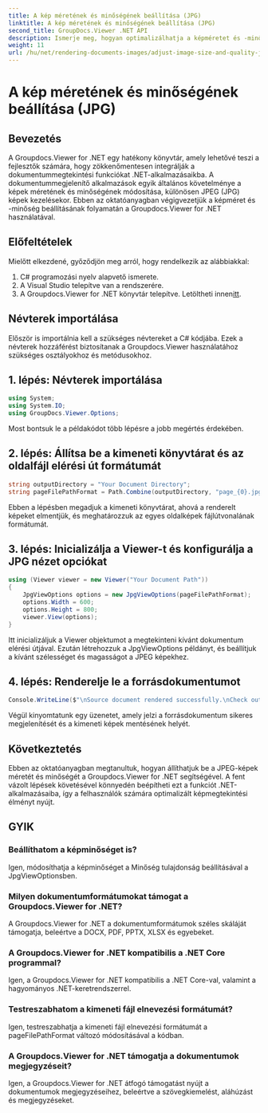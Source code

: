 ```yaml
---
title: A kép méretének és minőségének beállítása (JPG)
linktitle: A kép méretének és minőségének beállítása (JPG)
second_title: GroupDocs.Viewer .NET API
description: Ismerje meg, hogyan optimalizálhatja a képméretet és -minőséget JPEG formátumban a Groupdocs.Viewer for .NET segítségével. Fokozza a dokumentummegtekintési élményt.
weight: 11
url: /hu/net/rendering-documents-images/adjust-image-size-and-quality-jpg/
---
```


# A kép méretének és minőségének beállítása (JPG)

## Bevezetés
A Groupdocs.Viewer for .NET egy hatékony könyvtár, amely lehetővé teszi a fejlesztők számára, hogy zökkenőmentesen integrálják a dokumentummegtekintési funkciókat .NET-alkalmazásaikba. A dokumentummegjelenítő alkalmazások egyik általános követelménye a képek méretének és minőségének módosítása, különösen JPEG (JPG) képek kezelésekor. Ebben az oktatóanyagban végigvezetjük a képméret és -minőség beállításának folyamatán a Groupdocs.Viewer for .NET használatával.
## Előfeltételek
Mielőtt elkezdené, győződjön meg arról, hogy rendelkezik az alábbiakkal:
1. C# programozási nyelv alapvető ismerete.
2. A Visual Studio telepítve van a rendszerére.
3.  A Groupdocs.Viewer for .NET könyvtár telepítve. Letöltheti innen[itt](https://releases.groupdocs.com/viewer/net/).

## Névterek importálása
Először is importálnia kell a szükséges névtereket a C# kódjába. Ezek a névterek hozzáférést biztosítanak a Groupdocs.Viewer használatához szükséges osztályokhoz és metódusokhoz.
## 1. lépés: Névterek importálása
```csharp
using System;
using System.IO;
using GroupDocs.Viewer.Options;
```

Most bontsuk le a példakódot több lépésre a jobb megértés érdekében.
## 2. lépés: Állítsa be a kimeneti könyvtárat és az oldalfájl elérési út formátumát
```csharp
string outputDirectory = "Your Document Directory";
string pageFilePathFormat = Path.Combine(outputDirectory, "page_{0}.jpg");
```
Ebben a lépésben megadjuk a kimeneti könyvtárat, ahová a renderelt képeket elmentjük, és meghatározzuk az egyes oldalképek fájlútvonalának formátumát.
## 3. lépés: Inicializálja a Viewer-t és konfigurálja a JPG nézet opciókat
```csharp
using (Viewer viewer = new Viewer("Your Document Path"))
{
    JpgViewOptions options = new JpgViewOptions(pageFilePathFormat);
    options.Width = 600;
    options.Height = 800;
    viewer.View(options);
}
```
Itt inicializáljuk a Viewer objektumot a megtekinteni kívánt dokumentum elérési útjával. Ezután létrehozzuk a JpgViewOptions példányt, és beállítjuk a kívánt szélességet és magasságot a JPEG képekhez.
## 4. lépés: Renderelje le a forrásdokumentumot
```csharp
Console.WriteLine($"\nSource document rendered successfully.\nCheck output in {outputDirectory}.");
```
Végül kinyomtatunk egy üzenetet, amely jelzi a forrásdokumentum sikeres megjelenítését és a kimeneti képek mentésének helyét.

## Következtetés
Ebben az oktatóanyagban megtanultuk, hogyan állíthatjuk be a JPEG-képek méretét és minőségét a Groupdocs.Viewer for .NET segítségével. A fent vázolt lépések követésével könnyedén beépítheti ezt a funkciót .NET-alkalmazásaiba, így a felhasználók számára optimalizált képmegtekintési élményt nyújt.
## GYIK
### Beállíthatom a képminőséget is?
Igen, módosíthatja a képminőséget a Minőség tulajdonság beállításával a JpgViewOptionsben.
### Milyen dokumentumformátumokat támogat a Groupdocs.Viewer for .NET?
A Groupdocs.Viewer for .NET a dokumentumformátumok széles skáláját támogatja, beleértve a DOCX, PDF, PPTX, XLSX és egyebeket.
### A Groupdocs.Viewer for .NET kompatibilis a .NET Core programmal?
Igen, a Groupdocs.Viewer for .NET kompatibilis a .NET Core-val, valamint a hagyományos .NET-keretrendszerrel.
### Testreszabhatom a kimeneti fájl elnevezési formátumát?
Igen, testreszabhatja a kimeneti fájl elnevezési formátumát a pageFilePathFormat változó módosításával a kódban.
### A Groupdocs.Viewer for .NET támogatja a dokumentumok megjegyzéseit?
Igen, a Groupdocs.Viewer for .NET átfogó támogatást nyújt a dokumentumok megjegyzéseihez, beleértve a szövegkiemelést, aláhúzást és megjegyzéseket.